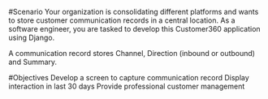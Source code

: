 #Scenario
Your organization is consolidating different platforms and wants to store customer communication records in a central location. As a software engineer, you are tasked to develop this Customer360 application using Django.

A communication record stores Channel, Direction (inbound or outbound) and Summary.

#Objectives
Develop a screen to capture communication record
Display interaction in last 30 days
Provide professional customer management
